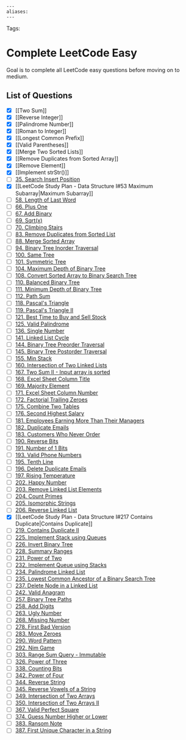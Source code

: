 ```
---
aliases:
---
```

Tags:

# Complete LeetCode Easy
Goal is to complete all LeetCode easy questions before moving on to medium.

## List of Questions
- [x] [[Two Sum]]
- [x] [[Reverse Integer]]
- [x] [[Palindrome Number]]
- [x] [[Roman to Integer]]
- [x] [[Longest Common Prefix]]
- [x] [[Valid Parentheses]]
- [x] [[Merge Two Sorted Lists]]
- [x] [[Remove Duplicates from Sorted Array]]
- [x] [[Remove Element]]
- [x] [[Implement strStr()]]
- [ ] [35. Search Insert Position](https://leetcode.com/problems/search-insert-position)
- [x] [[LeetCode Study Plan - Data Structure I#53 Maximum Subarray|Maximum Subarray]]
- [ ] [58. Length of Last Word](https://leetcode.com/problems/length-of-last-word)
- [ ] [66. Plus One](https://leetcode.com/problems/plus-one)
- [ ] [67. Add Binary](https://leetcode.com/problems/add-binary)
- [ ] [69. Sqrt(x)](https://leetcode.com/problems/sqrtx)
- [ ] [70. Climbing Stairs](https://leetcode.com/problems/climbing-stairs)
- [ ] [83. Remove Duplicates from Sorted List](https://leetcode.com/problems/remove-duplicates-from-sorted-list)
- [ ] [88. Merge Sorted Array](https://leetcode.com/problems/merge-sorted-array)
- [ ] [94. Binary Tree Inorder Traversal](https://leetcode.com/problems/binary-tree-inorder-traversal)
- [ ] [100. Same Tree](https://leetcode.com/problems/same-tree)
- [ ] [101. Symmetric Tree](https://leetcode.com/problems/symmetric-tree)
- [ ] [104. Maximum Depth of Binary Tree](https://leetcode.com/problems/maximum-depth-of-binary-tree)
- [ ] [108. Convert Sorted Array to Binary Search Tree](https://leetcode.com/problems/convert-sorted-array-to-binary-search-tree)
- [ ] [110. Balanced Binary Tree](https://leetcode.com/problems/balanced-binary-tree)
- [ ] [111. Minimum Depth of Binary Tree](https://leetcode.com/problems/minimum-depth-of-binary-tree)
- [ ] [112. Path Sum](https://leetcode.com/problems/path-sum)
- [ ] [118. Pascal's Triangle](https://leetcode.com/problems/pascals-triangle)
- [ ] [119. Pascal's Triangle II](https://leetcode.com/problems/pascals-triangle-ii)
- [ ] [121. Best Time to Buy and Sell Stock](https://leetcode.com/problems/best-time-to-buy-and-sell-stock)
- [ ] [125. Valid Palindrome](https://leetcode.com/problems/valid-palindrome)
- [ ] [136. Single Number](https://leetcode.com/problems/single-number)
- [ ] [141. Linked List Cycle](https://leetcode.com/problems/linked-list-cycle)
- [ ] [144. Binary Tree Preorder Traversal](https://leetcode.com/problems/binary-tree-preorder-traversal)
- [ ] [145. Binary Tree Postorder Traversal](https://leetcode.com/problems/binary-tree-postorder-traversal)
- [ ] [155. Min Stack](https://leetcode.com/problems/min-stack)
- [ ] [160. Intersection of Two Linked Lists](https://leetcode.com/problems/intersection-of-two-linked-lists)
- [ ] [167. Two Sum II - Input array is sorted](https://leetcode.com/problems/two-sum-ii-input-array-is-sorted)
- [ ] [168. Excel Sheet Column Title](https://leetcode.com/problems/excel-sheet-column-title)
- [ ] [169. Majority Element](https://leetcode.com/problems/majority-element)
- [ ] [171. Excel Sheet Column Number](https://leetcode.com/problems/excel-sheet-column-number)
- [ ] [172. Factorial Trailing Zeroes](https://leetcode.com/problems/factorial-trailing-zeroes)
- [ ] [175. Combine Two Tables](https://leetcode.com/problems/combine-two-tables)
- [ ] [176. Second Highest Salary](https://leetcode.com/problems/second-highest-salary)
- [ ] [181. Employees Earning More Than Their Managers](https://leetcode.com/problems/employees-earning-more-than-their-managers)
- [ ] [182. Duplicate Emails](https://leetcode.com/problems/duplicate-emails)
- [ ] [183. Customers Who Never Order](https://leetcode.com/problems/customers-who-never-order)
- [ ] [190. Reverse Bits](https://leetcode.com/problems/reverse-bits)
- [ ] [191. Number of 1 Bits](https://leetcode.com/problems/number-of-1-bits)
- [ ] [193. Valid Phone Numbers](https://leetcode.com/problems/valid-phone-numbers)
- [ ] [195. Tenth Line](https://leetcode.com/problems/tenth-line)
- [ ] [196. Delete Duplicate Emails](https://leetcode.com/problems/delete-duplicate-emails)
- [ ] [197. Rising Temperature](https://leetcode.com/problems/rising-temperature)
- [ ] [202. Happy Number](https://leetcode.com/problems/happy-number)
- [ ] [203. Remove Linked List Elements](https://leetcode.com/problems/remove-linked-list-elements)
- [ ] [204. Count Primes](https://leetcode.com/problems/count-primes)
- [ ] [205. Isomorphic Strings](https://leetcode.com/problems/isomorphic-strings)
- [ ] [206. Reverse Linked List](https://leetcode.com/problems/reverse-linked-list)
- [x] [[LeetCode Study Plan - Data Structure I#217 Contains Duplicate|Contains Duplicate]]
- [ ] [219. Contains Duplicate II](https://leetcode.com/problems/contains-duplicate-ii)
- [ ] [225. Implement Stack using Queues](https://leetcode.com/problems/implement-stack-using-queues)
- [ ] [226. Invert Binary Tree](https://leetcode.com/problems/invert-binary-tree)
- [ ] [228. Summary Ranges](https://leetcode.com/problems/summary-ranges)
- [ ] [231. Power of Two](https://leetcode.com/problems/power-of-two)
- [ ] [232. Implement Queue using Stacks](https://leetcode.com/problems/implement-queue-using-stacks)
- [ ] [234. Palindrome Linked List](https://leetcode.com/problems/palindrome-linked-list)
- [ ] [235. Lowest Common Ancestor of a Binary Search Tree](https://leetcode.com/problems/lowest-common-ancestor-of-a-binary-search-tree)
- [ ] [237. Delete Node in a Linked List](https://leetcode.com/problems/delete-node-in-a-linked-list)
- [ ] [242. Valid Anagram](https://leetcode.com/problems/valid-anagram)
- [ ] [257. Binary Tree Paths](https://leetcode.com/problems/binary-tree-paths)
- [ ] [258. Add Digits](https://leetcode.com/problems/add-digits)
- [ ] [263. Ugly Number](https://leetcode.com/problems/ugly-number)
- [ ] [268. Missing Number](https://leetcode.com/problems/missing-number)
- [ ] [278. First Bad Version](https://leetcode.com/problems/first-bad-version)
- [ ] [283. Move Zeroes](https://leetcode.com/problems/move-zeroes)
- [ ] [290. Word Pattern](https://leetcode.com/problems/word-pattern)
- [ ] [292. Nim Game](https://leetcode.com/problems/nim-game)
- [ ] [303. Range Sum Query - Immutable](https://leetcode.com/problems/range-sum-query-immutable)
- [ ] [326. Power of Three](https://leetcode.com/problems/power-of-three)
- [ ] [338. Counting Bits](https://leetcode.com/problems/counting-bits)
- [ ] [342. Power of Four](https://leetcode.com/problems/power-of-four)
- [ ] [344. Reverse String](https://leetcode.com/problems/reverse-string)
- [ ] [345. Reverse Vowels of a String](https://leetcode.com/problems/reverse-vowels-of-a-string)
- [ ] [349. Intersection of Two Arrays](https://leetcode.com/problems/intersection-of-two-arrays)
- [ ] [350. Intersection of Two Arrays II](https://leetcode.com/problems/intersection-of-two-arrays-ii)
- [ ] [367. Valid Perfect Square](https://leetcode.com/problems/valid-perfect-square)
- [ ] [374. Guess Number Higher or Lower](https://leetcode.com/problems/guess-number-higher-or-lower)
- [ ] [383. Ransom Note](https://leetcode.com/problems/ransom-note)
- [ ] [387. First Unique Character in a String](https://leetcode.com/problems/first-unique-character-in-a-string)